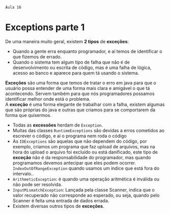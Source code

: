     Aula 16

# Exceptions parte 1

De uma maneira muito geral, existem **2 tipos** de **exceções**: 
- Quando a gente erra enquanto programador, e aí temos de identificar o que fizemos de errado.
- Quando o sistema tem algum tipo de falha que não é de desenvolvimento ou escrita de código, mas é uma falha de lógica, acesso ao banco e aparece para quem tá usando o sistema.

**Exceções** são uma forma que temos de tratar o erro em java para que o usuário possa entender de uma forma mais clara e amigável o que tá acontecendo. Servem também para que nós programadores possamos identificar melhor onde está o problema. <br> 
A **exceção** é uma forma elegante de trabalhar com a falha, existem algumas que são próprias do java e outras que criamos para se comportarem da forma que quisermos.

- Todas as **excessões** herdam de `Exception`.
- Muitas das classes `RuntimeExceptions` são devidas a erros cometidos ao escrever o código, e aí o programa nem roda o código
- As `IOExceptions` são aquelas que não dependem do código, por exemplo, criamos um programa que faz upload de arquivos, mas na hora do upload o arquivo foi excluído ou está danificado, este tipo de **exceção** não é da responsabilidade do programador, mas quando programamos devemos antecipar que eles podem ocorrer. `IndexOutOfRangeException` quando usamos um índice que está fora do intervalo..
- `ArithmeticException`: é quando uma operação aritmética é inválida ou não pode ser resolvida.
- `InputMismatchException`: Lançada pela classe Scanner, indica que o valor recuperado não corresponde ao esperado, ou seja, quando pelo Scanner é feita uma entrada de dados errada.
- Existem diversas outros tipos de **exceções**.